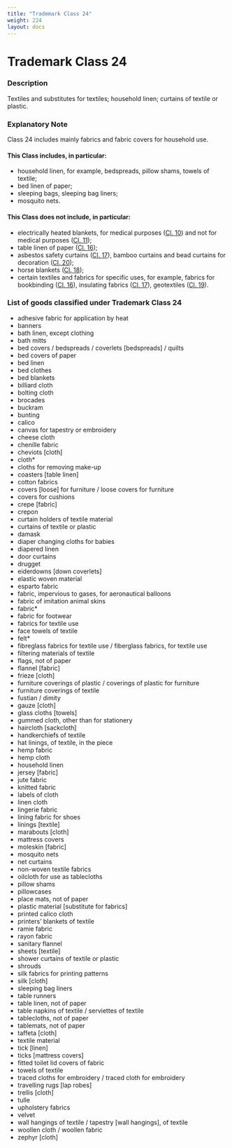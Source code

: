 ```yaml
---
title: "Trademark Class 24"
weight: 224
layout: docs
---
```


# Trademark Class 24

### Description

Textiles and substitutes for textiles; household linen; curtains of textile or plastic.

### Explanatory Note

Class 24 includes mainly fabrics and fabric covers for household use.

#### This Class includes, in particular:

* household linen, for example, bedspreads, pillow shams, towels of textile;
* bed linen of paper;
* sleeping bags, sleeping bag liners;
* mosquito nets.

#### This Class does not include, in particular:

* &#x20;electrically heated blankets, for medical purposes ([Cl. 10](trademark-class-10)) and not for medical purposes ([Cl. 11](trademark-class-11));
* &#x20;table linen of paper ([Cl. 16](trademark-class-16));
* &#x20;asbestos safety curtains ([Cl. 17](trademark-class-17)), bamboo curtains and bead curtains for decoration ([Cl. 20](trademark-class-20));
* &#x20;horse blankets ([Cl. 18](trademark-class-18));
* &#x20;certain textiles and fabrics for specific uses, for example, fabrics for bookbinding ([Cl. 16](trademark-class-16)), insulating fabrics ([Cl. 17](trademark-class-17)), geotextiles ([Cl. 19](trademark-class-19)).

### List of goods classified under Trademark Class 24

* adhesive fabric for application by heat
* banners
* bath linen, except clothing
* bath mitts
* bed covers / bedspreads / coverlets \[bedspreads] / quilts
* bed covers of paper
* bed linen
* bed clothes
* bed blankets
* billiard cloth
* bolting cloth
* brocades
* buckram
* bunting
* calico
* canvas for tapestry or embroidery
* cheese cloth
* chenille fabric
* cheviots \[cloth]
* cloth\*
* cloths for removing make-up
* coasters \[table linen]
* cotton fabrics
* covers \[loose] for furniture / loose covers for furniture
* covers for cushions
* crepe \[fabric]
* crepon
* curtain holders of textile material
* curtains of textile or plastic
* damask
* diaper changing cloths for babies
* diapered linen
* door curtains
* drugget
* eiderdowns \[down coverlets]
* elastic woven material
* esparto fabric
* fabric, impervious to gases, for aeronautical balloons
* fabric of imitation animal skins
* fabric\*
* fabric for footwear
* fabrics for textile use
* face towels of textile
* felt\*
* fibreglass fabrics for textile use / fiberglass fabrics, for textile use
* filtering materials of textile
* flags, not of paper
* flannel \[fabric]
* frieze \[cloth]
* furniture coverings of plastic / coverings of plastic for furniture
* furniture coverings of textile
* fustian / dimity
* gauze \[cloth]
* glass cloths \[towels]
* gummed cloth, other than for stationery
* haircloth \[sackcloth]
* handkerchiefs of textile
* hat linings, of textile, in the piece
* hemp fabric
* hemp cloth
* household linen
* jersey \[fabric]
* jute fabric
* knitted fabric
* labels of cloth
* linen cloth
* lingerie fabric
* lining fabric for shoes
* linings \[textile]
* marabouts \[cloth]
* mattress covers
* moleskin \[fabric]
* mosquito nets
* net curtains
* non-woven textile fabrics
* oilcloth for use as tablecloths
* pillow shams
* pillowcases
* place mats, not of paper
* plastic material \[substitute for fabrics]
* printed calico cloth
* printers’ blankets of textile
* ramie fabric
* rayon fabric
* sanitary flannel
* sheets \[textile]
* shower curtains of textile or plastic
* shrouds
* silk fabrics for printing patterns
* silk \[cloth]
* sleeping bag liners
* table runners
* table linen, not of paper
* table napkins of textile / serviettes of textile
* tablecloths, not of paper
* tablemats, not of paper
* taffeta \[cloth]
* textile material
* tick \[linen]
* ticks \[mattress covers]
* fitted toilet lid covers of fabric
* towels of textile
* traced cloths for embroidery / traced cloth for embroidery
* travelling rugs \[lap robes]
* trellis \[cloth]
* tulle
* upholstery fabrics
* velvet
* wall hangings of textile / tapestry \[wall hangings], of textile
* woollen cloth / woollen fabric
* zephyr \[cloth]

